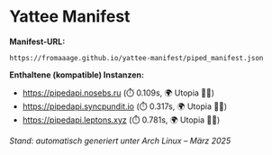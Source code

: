 # Yattee Manifest

**Manifest-URL:**
```
https://fromaaage.github.io/yattee-manifest/piped_manifest.json
````

**Enthaltene (kompatible) Instanzen:**

- https://pipedapi.nosebs.ru (⏱️ 0.109s, 🌍 Utopia 🏴‍☠️)
- https://pipedapi.syncpundit.io (⏱️ 0.317s, 🌍 Utopia 🏴‍☠️)
- https://pipedapi.leptons.xyz (⏱️ 0.781s, 🌍 Utopia 🏴‍☠️)

_Stand: automatisch generiert unter Arch Linux – März 2025_
